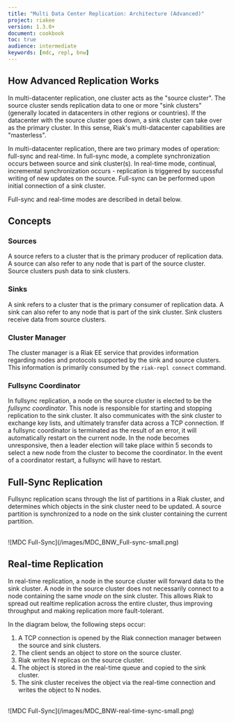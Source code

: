 ```yaml
---
title: "Multi Data Center Replication: Architecture (Advanced)"
project: riakee
version: 1.3.0+
document: cookbook
toc: true
audience: intermediate
keywords: [mdc, repl, bnw]
---
```


## How Advanced Replication Works

In multi-datacenter replication, one cluster acts as the "source cluster". The source cluster sends replication data to one or more "sink clusters" (generally located in datacenters in other regions or countries). If the datacenter with the source cluster goes down, a sink cluster can take over as the primary cluster. In this sense, Riak's multi-datacenter capabilities are "masterless". 

In multi-datacenter replication, there are two primary modes of operation: full-sync and real-time. In full-sync mode, a complete synchronization occurs between source and sink cluster(s). In real-time mode, continual, incremental synchronization occurs - replication is triggered by successful writing of new updates on the source. Full-sync can be performed upon initial connection of a sink cluster. 

Full-sync and real-time modes are described in detail below. 

## Concepts

### Sources

A source refers to a cluster that is the primary producer of replication data. A source can also refer to any node that is part of the source cluster. Source clusters push data to sink clusters. 

### Sinks

A sink refers to a cluster that is the primary consumer of replication data. A sink can also refer to any node that is part of the sink cluster. Sink clusters receive data from source clusters.

### Cluster Manager

The cluster manager is a Riak EE service that provides information regarding nodes and protocols supported by the sink and source clusters. This information is primarily consumed by the `riak-repl connect` command. 

### Fullsync Coordinator

In fullsync replication, a node on the source cluster is elected to be the *fullsync coordinator*. This node is responsible for starting and stopping replication to the sink cluster. It also communicates with the sink cluster to exchange key lists, and ultimately transfer data across a TCP connection. If a fullsync coordinator is terminated as the result of an error, it will automatically restart on the current node. In the node becomes unresponsive, then a leader election will take place within 5 seconds to select a new node from the cluster to become the coordinator. In the event of a coordinator restart, a fullsync will have to restart.


## Full-Sync Replication

Fullsync replication scans through the list of partitions in a Riak cluster, and determines which objects in the sink cluster need to be updated. A source partition is synchronized to a node on the sink cluster containing the current partition.
 
<br>
![MDC Full-Sync](/images/MDC_BNW_Full-sync-small.png)
<br>

## Real-time Replication

In real-time replication, a node in the source cluster will forward data to the sink cluster. A node in the source cluster does not necessarily connect to a node containing the same *vnode* on the sink cluster. This allows Riak to spread out realtime replication across the entire cluster, thus improving throughput and making replication more fault-tolerant.

In the diagram below, the following steps occur:

1. A TCP connection is opened by the Riak connection manager between the source and sink clusters.
2. The client sends an object to store on the source cluster.
3. Riak writes N replicas on the source cluster.
4. The object is stored in the real-time queue and copied to the sink cluster.
5. The sink cluster receives the object via the real-time connection and writes the object to N nodes.


<br>
![MDC Full-Sync](/images/MDC_BNW-real-time-sync-small.png)
<br>

